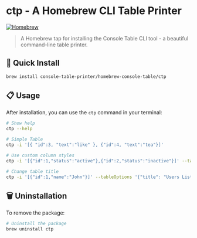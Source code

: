 # ctp - A Homebrew CLI Table Printer

[![Homebrew](https://img.shields.io/badge/homebrew-tap-orange)](https://brew.sh)

> A Homebrew tap for installing the Console Table CLI tool - a beautiful command-line table printer.

## 🚀 Quick Install

```bash
brew install console-table-printer/homebrew-console-table/ctp
```

## 📋 Usage

After installation, you can use the `ctp` command in your terminal:

```bash
# Show help
ctp --help

# Simple Table
ctp -i '[{ "id":3, "text":"like" }, {"id":4, "text":"tea"}]'

# Use custom column styles
ctp -i '[{"id":1,"status":"active"},{"id":2,"status":"inactive"}]' --tableOptions '{"columns": [{"name": "status", "color": "green"}]}'

# Change table title
ctp -i '[{"id":1,"name":"John"}]' --tableOptions '{"title": "Users List"}'
```

## 🗑️ Uninstallation

To remove the package:

```bash
# Uninstall the package
brew uninstall ctp
```

